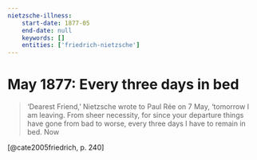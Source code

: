 ```yaml
---
nietzsche-illness:
    start-date: 1877-05
    end-date: null
    keywords: []
    entities: ['friedrich-nietzsche']
---
```


# May 1877: Every three days in bed

> ‘Dearest Friend,’ Nietzsche wrote to Paul Rée on 7 May, ‘tomorrow I am
> leaving. From sheer necessity, for since your departure things have gone from
> bad to worse, every three days I have to remain in bed. Now

[@cate2005friedrich, p. 240]
